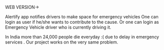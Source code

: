 WEB VERSION->

Alertify app notifies drivers to make space for emergency vehicles One can login as user if he/she wants to contribute to the cause. Or one can login as Emergency Vehicle driver who is currently driving it.



In India more than 24,000 people die everyday :( due to delay in emergency services . Our project works on the very same problem.
